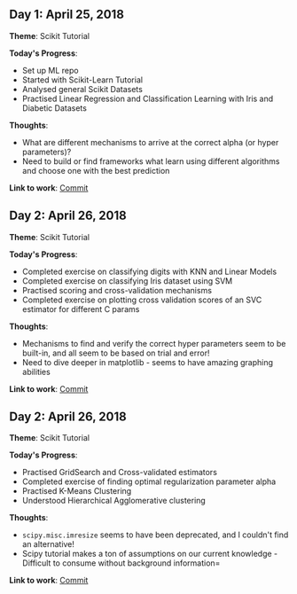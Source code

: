 ## Day 1: April 25, 2018

**Theme**: Scikit Tutorial

**Today's Progress**:
* Set up ML repo
* Started with Scikit-Learn Tutorial
* Analysed general Scikit Datasets
* Practised Linear Regression and Classification Learning with Iris and Diabetic Datasets

**Thoughts**:
* What are different mechanisms to arrive at the correct alpha (or hyper parameters)?
* Need to build or find frameworks what learn using different algorithms and choose one with the best prediction

**Link to work**: [Commit](https://github.com/subhashb/100-days-of-ml/commit/42d65a2a7a28b7a910af953fde10b3f9bb96fb9d)


## Day 2: April 26, 2018

**Theme**: Scikit Tutorial

**Today's Progress**:
* Completed exercise on classifying digits with KNN and Linear Models
* Completed exercise on classifying Iris dataset using SVM
* Practised scoring and cross-validation mechanisms
* Completed exercise on plotting cross validation scores of an SVC estimator for different C params

**Thoughts**:
* Mechanisms to find and verify the correct hyper parameters seem to be built-in, and all seem to be based on trial and error!
* Need to dive deeper in matplotlib - seems to have amazing graphing abilities

**Link to work**: [Commit](https://github.com/subhashb/100-days-of-ml/commit/d0de7fd585b157432f5ee9339155921fe007ce6e)


## Day 2: April 26, 2018

**Theme**: Scikit Tutorial

**Today's Progress**:
* Practised GridSearch and Cross-validated estimators
* Completed exercise of finding optimal regularization parameter alpha
* Practised K-Means Clustering
* Understood Hierarchical Agglomerative clustering

**Thoughts**:
* `scipy.misc.imresize` seems to have been deprecated, and I couldn't find an alternative!
* Scipy tutorial makes a ton of assumptions on our current knowledge - Difficult to consume without background information=

**Link to work**: [Commit](https://github.com/subhashb/100-days-of-ml/commit/fb6450c43c35e9371edf4b53a477f1aa04d3a90d)